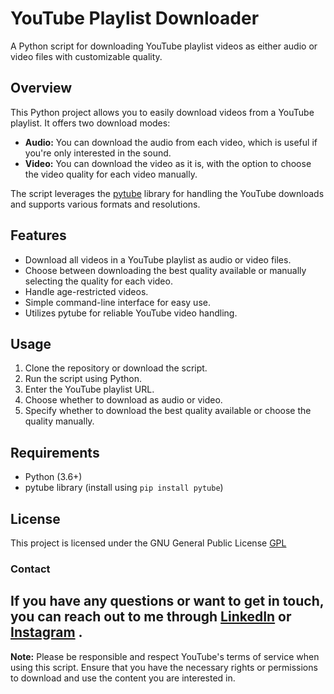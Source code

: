 # YouTube Playlist Downloader

A Python script for downloading YouTube playlist videos as either audio or video files with customizable quality.

## Overview

This Python project allows you to easily download videos from a YouTube playlist. It offers two download modes:

- **Audio:** You can download the audio from each video, which is useful if you're only interested in the sound.
- **Video:** You can download the video as it is, with the option to choose the video quality for each video manually.

The script leverages the [pytube](https://github.com/pytube/pytube) library for handling the YouTube downloads and supports various formats and resolutions.

## Features

- Download all videos in a YouTube playlist as audio or video files.
- Choose between downloading the best quality available or manually selecting the quality for each video.
- Handle age-restricted videos.
- Simple command-line interface for easy use.
- Utilizes pytube for reliable YouTube video handling.

## Usage

1. Clone the repository or download the script.
2. Run the script using Python.
3. Enter the YouTube playlist URL.
4. Choose whether to download as audio or video.
5. Specify whether to download the best quality available or choose the quality manually.

## Requirements

- Python (3.6+)
- pytube library (install using `pip install pytube`)

## License

This project is licensed under the GNU General Public License [GPL](https://github.com/ihsanalapsi/YouTube-Playlist-Downloader/blob/master/LICENSE)

### Contact
If you have any questions or want to get in touch, you can reach out to me through [LinkedIn](https://bit.ly/linkedin_ihsanalapsi) or [Instagram](https://bit.ly/3IXTqqM) .
---
**Note:** Please be responsible and respect YouTube's terms of service when using this script. Ensure that you have the necessary rights or permissions to download and use the content you are interested in.

